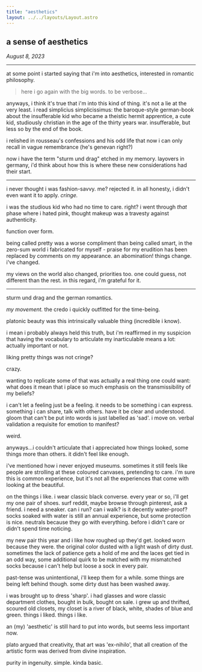 ```yaml
---
title: "aesthetics"
layout: ../../layouts/Layout.astro
---
```


<h2> a sense of aesthetics</h2>
<p><i>August 8, 2023</i></p>

---
at some point i started saying that i'm into aesthetics, interested in romantic philosophy. 

> here i go again with the big words. to be verbose...

anyways, i think it's true that i'm into this kind of thing. it's not a lie at the very least. i read simplicius simplicissimus: the baroque-style german-book about the insufferable kid who became a theistic hermit apprentice, a  cute kid, studiously christian in the age of the thirty years war. insufferable, but less so by the end of the book.

i relished in rousseau's confessions and his odd life that now i can only recall in vague remembrance (he's genevan right?)

now i have the term "sturm und drag" etched in my memory. layovers in germany, i'd think about how this is where these new considerations had their start. 

-------

i never thought i was fashion-savvy. me? rejected it. in all honesty, i didn't even want it to apply. *cringe.*

i was the studious kid who had no time to care. right? i went through *that* phase where i hated pink, thought makeup was a travesty against authenticity.

function over form. 

being called pretty was a worse compliment than being called smart, in the zero-sum world i fabricated for myself - praise for my erudition has been replaced by comments on my appearance. an abomination! things change. i've changed. 

my views on the world also changed, priorities too. one could guess, not different than the rest. in this regard, i'm grateful for it.

------

sturm und drag and the german romantics.

*my movement.* the credo i quickly outfitted for the time-being.

platonic beauty was this intrinsically valuable thing (incredible i know).

i mean i probably always held this truth, but i'm reaffirmed in my suspicion that having the vocabulary to articulate my inarticulable means a lot: actually important or not.

liking pretty things was not cringe? 

crazy.

wanting to replicate some of that was actually a real thing one could want: what does it mean that i place so much emphasis on the transmissibility of my beliefs?

i can't let a feeling just be a feeling. it needs to be something i can express. something i can share, talk with others. have it be clear and understood. gloom that can't be put into words is just labelled as 'sad'. i move on. verbal validation a requisite for emotion to manifest?

weird.

anyways...i couldn't articulate that i appreciated how things looked, some things more than others. it didn't feel like enough. 

i've mentioned how i never enjoyed museums. sometimes it still feels like people are strolling at these coloured canvases, pretending to care. i'm sure this is common experience, but it's not all the experiences that come with looking at the beautiful.

on the things i like. i wear classic black converse. every year or so, i'll get my one pair of shoes. surf reddit, maybe browse through pinterest, ask a friend. i need a sneaker. can i run? can i walk? is it decently water-proof? socks soaked with water is still an annual experience, but some protection is nice. neutrals because they go with everything. before i didn't care or didn't spend time noticing.

my new pair this year and i like how roughed up they'd get. looked worn because they were. the original color dusted with a light wash of dirty dust. sometimes the lack of patience gets a hold of me and the laces get tied in an odd way, some additional quirk to be matched with my mismatched socks because i can't help but loose a sock in every pair.

past-tense was unintentional, i'll keep them for a while. some things are being left behind though. some dirty dust has been washed away.

i was brought up to dress 'sharp'. i had glasses and wore classic department clothes, bought in bulk, bought on sale. i grew up and thrifted, scoured old closets, my closet is a river of black, white, shades of blue and green. things i liked. things i like.



an (my) 'aesthetic' is still hard to put into words, but seems less important now.

plato argued that creativity, that art was 'ex-nihilo', that all creation of the artistic form was derived from divine inspiration.

purity in ingenuity. simple. kinda basic.


